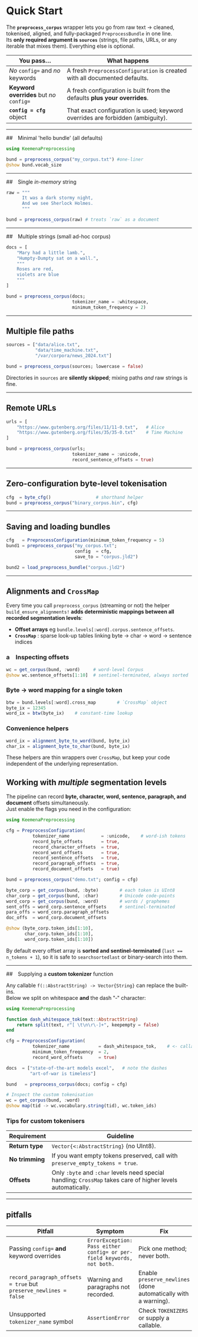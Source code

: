 

# Quick Start

The **`preprocess_corpus`** wrapper lets you go from raw text -> cleaned, tokenised, aligned, and fully-packaged `PreprocessBundle` in one line.  
Its **only required argument is `sources`** (strings, file paths, URLs, or any iterable that mixes them). Everything else is optional.

| You pass… | What happens |
|-----------|--------------|
| *No* `config=` and *no* keywords | A fresh `PreprocessConfiguration` is created with all documented defaults. |
| **Keyword overrides** but *no* `config=` | A fresh configuration is built from the defaults **plus your overrides**. |
| **`config = cfg`** object | That exact configuration is used; keyword overrides are forbidden (ambiguity). |

---

## Minimal 'hello bundle' (all defaults)

```julia
using KeemenaPreprocessing

bund = preprocess_corpus("my_corpus.txt") #one-liner
@show bund.vocab_size
```

---

## Single *in-memory* string

```julia
raw = """
      It was a dark stormy night,
      And we see Sherlock Holmes.
      """

bund = preprocess_corpus(raw) # treats `raw` as a document
```

---

## Multiple strings (small ad-hoc corpus)

```julia
docs = [
    "Mary had a little lamb.",
    "Humpty-Dumpty sat on a wall.",
    """
    Roses are red,
    violets are blue
    """
]

bund = preprocess_corpus(docs;
                         tokenizer_name = :whitespace,
                         minimum_token_frequency = 2)
```


---

## Multiple **file paths**

```julia
sources = ["data/alice.txt",
           "data/time_machine.txt",
           "/var/corpora/news_2024.txt"]

bund = preprocess_corpus(sources; lowercase = false)
```

Directories in `sources` are **silently skipped**; mixing paths *and* raw strings is fine.


---

## Remote URLs

```julia
urls = [
    "https://www.gutenberg.org/files/11/11-0.txt",   # Alice
    "https://www.gutenberg.org/files/35/35-0.txt"    # Time Machine
]

bund = preprocess_corpus(urls;
                         tokenizer_name = :unicode,
                         record_sentence_offsets = true)
```


---

## Zero-configuration **byte-level** tokenisation

```julia
cfg  = byte_cfg()                 # shorthand helper
bund = preprocess_corpus("binary_corpus.bin", cfg)
```

---

## Saving and loading bundles

```julia
cfg   = PreprocessConfiguration(minimum_token_frequency = 5)
bund1 = preprocess_corpus("my_corpus.txt";
                          config  = cfg,
                          save_to = "corpus.jld2")

bund2 = load_preprocess_bundle("corpus.jld2")
```


---

## Alignments and `CrossMap` 

Every time you call `preprocess_corpus` (streaming or not) the helper  
`build_ensure_alignments!` **adds deterministic mappings between all recorded segmentation levels**:

* **Offset arrays** eg `bundle.levels[:word].corpus.sentence_offsets`.
* **`CrossMap`** : sparse look-up tables linking byte -> char -> word -> sentence indices

### a Inspecting offsets

```julia
wc = get_corpus(bund, :word)     # word-level Corpus
@show wc.sentence_offsets[1:10]  # sentinel-terminated, always sorted
```

### Byte -> word mapping for a single token

```julia
btw = bund.levels[:word].cross_map        # `CrossMap` object
byte_ix = 12345
word_ix = btw(byte_ix)    # constant-time lookup
```

### Convenience helpers

```julia
word_ix = alignment_byte_to_word(bund, byte_ix)
char_ix = alignment_byte_to_char(bund, byte_ix)
```

These helpers are thin wrappers over `CrossMap`, but keep your code independent of the underlying representation.


## Working with *multiple* segmentation levels

The pipeline can record **byte, character, word, sentence, paragraph, and document** offsets simultaneously.  
Just enable the flags you need in the configuration:

```julia
using KeemenaPreprocessing

cfg = PreprocessConfiguration(
          tokenizer_name            = :unicode,    # word-ish tokens
          record_byte_offsets       = true,
          record_character_offsets  = true,
          record_word_offsets       = true,
          record_sentence_offsets   = true,
          record_paragraph_offsets  = true,
          record_document_offsets   = true)

bund = preprocess_corpus("demo.txt"; config = cfg)

byte_corp = get_corpus(bund, :byte)        # each token is UInt8
char_corp = get_corpus(bund, :char)        # Unicode code-points
word_corp = get_corpus(bund, :word)        # words / graphemes
sent_offs = word_corp.sentence_offsets     # sentinel-terminated
para_offs = word_corp.paragraph_offsets
doc_offs  = word_corp.document_offsets

@show (byte_corp.token_ids[1:10],
       char_corp.token_ids[1:10],
       word_corp.token_ids[1:10])
```

By default every offset array is **sorted and sentinel-terminated** (`last == n_tokens + 1`), so it is safe to `searchsortedlast` or binary-search into them.

---

## Supplying a **custom tokenizer** function

Any callable `f(::AbstractString) -> Vector{String}` can replace the built-ins.  
Below we split on whitespace **and** the dash "‐" character:

```julia
using KeemenaPreprocessing

function dash_whitespace_tok(text::AbstractString)
    return split(text, r"[ \t\n\r\-]+", keepempty = false)
end

cfg = PreprocessConfiguration(
          tokenizer_name           = dash_whitespace_tok,    # <- callable
          minimum_token_frequency  = 2,
          record_word_offsets      = true)

docs  = ["state-of-the-art models excel",   # note the dashes
         "art-of-war is timeless"]

bund   = preprocess_corpus(docs; config = cfg)

# Inspect the custom tokenisation
wc = get_corpus(bund, :word)
@show map(tid -> wc.vocabulary.string(tid), wc.token_ids)
```

### Tips for custom tokenisers

| Requirement | Guideline |
|-------------|-----------|
| **Return type** | `Vector{<:AbstractString}` (no UInt8). |
| **No trimming** | If you want empty tokens preserved, call with `preserve_empty_tokens = true`. |
| **Offsets** | Only `:byte` and `:char` levels need special handling; `CrossMap` takes care of higher levels automatically. |


---

## pitfalls

| Pitfall | Symptom | Fix |
|---------|---------|-----|
| Passing `config=` **and** keyword overrides | `ErrorException: Pass either config= or per-field keywords, not both.` | Pick one method; never both. |
| `record_paragraph_offsets = true` but `preserve_newlines = false` | Warning and paragraphs not recorded. | Enable `preserve_newlines` (done automatically with a warning). |
| Unsupported `tokenizer_name` symbol | `AssertionError` | Check `TOKENIZERS` or supply a callable. |

